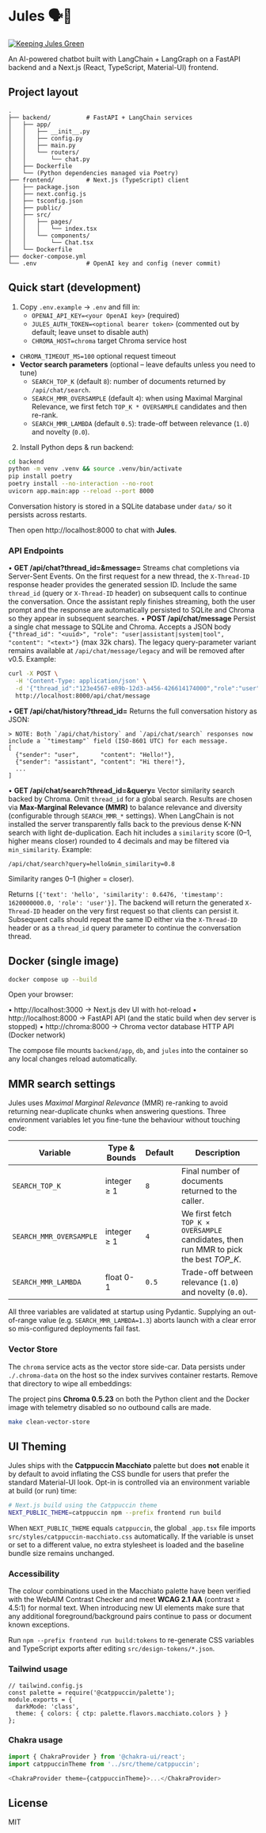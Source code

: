 # Jules 🗣️🤖

[![Keeping Jules Green](https://img.shields.io/badge/Keeping%20Jules%20Green-docs-green)](docs/ci-greenfield.md)

An AI-powered chatbot built with LangChain + LangGraph on a FastAPI backend and a Next.js (React, TypeScript, Material-UI) frontend.

## Project layout

```
.
├── backend/          # FastAPI + LangChain services
│   ├── app/
│   │   ├── __init__.py
│   │   ├── config.py
│   │   ├── main.py
│   │   └── routers/
│   │       └── chat.py
│   ├── Dockerfile
│   └── (Python dependencies managed via Poetry)
├── frontend/         # Next.js (TypeScript) client
│   ├── package.json
│   ├── next.config.js
│   ├── tsconfig.json
│   ├── public/
│   ├── src/
│   │   ├── pages/
│   │   │   └── index.tsx
│   │   └── components/
│   │       └── Chat.tsx
│   └── Dockerfile
├── docker-compose.yml
└── .env              # OpenAI key and config (never commit)
```

## Quick start (development)

1. Copy `.env.example` → `.env` and fill in:
   - `OPENAI_API_KEY=<your OpenAI key>` (required)
   - `JULES_AUTH_TOKEN=<optional bearer token>` (commented out by default; leave unset to disable auth)
   - `CHROMA_HOST=chroma` target Chroma service host
 - `CHROMA_TIMEOUT_MS=100` optional request timeout
  - **Vector search parameters** (optional – leave defaults unless you need to tune)
    - `SEARCH_TOP_K` (default `8`): number of documents returned by `/api/chat/search`.
    - `SEARCH_MMR_OVERSAMPLE` (default `4`): when using Maximal Marginal Relevance, we first fetch `TOP_K * OVERSAMPLE` candidates and then re-rank.
    - `SEARCH_MMR_LAMBDA` (default `0.5`): trade-off between relevance (`1.0`) and novelty (`0.0`).
2. Install Python deps & run backend:

```bash
cd backend
python -m venv .venv && source .venv/bin/activate
pip install poetry
poetry install --no-interaction --no-root
uvicorn app.main:app --reload --port 8000
```

Conversation history is stored in a SQLite database under `data/` so it
persists across restarts.

Then open http://localhost:8000 to chat with **Jules**.

### API Endpoints
• **GET /api/chat?thread_id=<id>&message=<text>**
  Streams chat completions via Server-Sent Events.  On the first request for a new thread,
  the `X-Thread-ID` response header provides the generated session ID.  Include the same
  `thread_id` (query or `X-Thread-ID` header) on subsequent calls to continue the conversation.
  Once the assistant reply finishes streaming, both the user prompt and the response are
  automatically persisted to SQLite and Chroma so they appear in subsequent searches.
• **POST /api/chat/message**
  Persist a single chat message to SQLite and Chroma. Accepts a JSON body `{"thread_id": "<uuid>", "role": "user|assistant|system|tool", "content": "<text>"}` (max 32k chars).
  The legacy query-parameter variant remains available at `/api/chat/message/legacy` and will be removed after v0.5.
  Example:
  ```bash
  curl -X POST \
    -H 'Content-Type: application/json' \
    -d '{"thread_id":"123e4567-e89b-12d3-a456-426614174000","role":"user","content":"hi"}' \
    http://localhost:8000/api/chat/message
  ```
• **GET /api/chat/history?thread_id=<id>**
  Returns the full conversation history as JSON:
  ```
  > NOTE: Both `/api/chat/history` and `/api/chat/search` responses now include a `"timestamp"` field (ISO-8601 UTC) for each message.
  [
    {"sender": "user",      "content": "Hello!"},
    {"sender": "assistant", "content": "Hi there!"},
    ...
  ]
  ```
• **GET /api/chat/search?thread_id=<id>&query=<text>**
Vector similarity search backed by Chroma. Omit `thread_id` for a global
search. Results are chosen via **Max-Marginal Relevance (MMR)** to balance
relevance and diversity (configurable through `SEARCH_MMR_*` settings). When
LangChain is not installed the server transparently falls back to the previous
dense K-NN search with light de-duplication.  Each hit includes a `similarity`
score (0–1, higher means closer) rounded to 4 decimals and may be filtered via
`min_similarity`. Example:

```
/api/chat/search?query=hello&min_similarity=0.8
```

Similarity ranges 0–1 (higher = closer).

Returns `[{'text': 'hello', 'similarity': 0.6476,
'timestamp': 1620000000.0, 'role': 'user'}]`.
The backend will return the generated `X-Thread-ID` header on the very first
request so that clients can persist it.  Subsequent calls should repeat the
same ID either via the `X-Thread-ID` header or as a `thread_id` query
parameter to continue the conversation thread.

## Docker (single image)

```bash
docker compose up --build
```

Open your browser:

• http://localhost:3000  → Next.js dev UI with hot-reload
• http://localhost:8000  → FastAPI API (and the static build when dev server is stopped)
• http://chroma:8000  → Chroma vector database HTTP API (Docker network)

The compose file mounts `backend/app`, `db`, and `jules` into the container so
any local changes reload automatically.

## MMR search settings

Jules uses *Maximal Marginal Relevance* (MMR) re-ranking to avoid returning
near-duplicate chunks when answering questions. Three environment variables let
you fine-tune the behaviour without touching code:

| Variable | Type & Bounds | Default | Description |
|----------|--------------|---------|-------------|
| `SEARCH_TOP_K` | integer ≥ 1 | `8` | Final number of documents returned to the caller. |
| `SEARCH_MMR_OVERSAMPLE` | integer ≥ 1 | `4` | We first fetch `TOP_K × OVERSAMPLE` candidates, then run MMR to pick the best *TOP_K*. |
| `SEARCH_MMR_LAMBDA` | float 0-1 | `0.5` | Trade-off between relevance (`1.0`) and novelty (`0.0`). |

All three variables are validated at startup using Pydantic. Supplying an
out-of-range value (e.g. `SEARCH_MMR_LAMBDA=1.3`) aborts launch with a clear
error so mis-configured deployments fail fast.

### Vector Store

The `chroma` service acts as the vector store side-car.  Data persists under
`./.chroma-data` on the host so the index survives container restarts.  Remove
that directory to wipe all embeddings:

The project pins **Chroma 0.5.23** on both the Python client and the Docker
image with telemetry disabled so no outbound calls are made.

```bash
make clean-vector-store
```

## UI Theming

Jules ships with the **Catppuccin Macchiato** palette but does **not** enable it
by default to avoid inflating the CSS bundle for users that prefer the
standard Material-UI look.  Opt-in is controlled via an environment variable
at build (or run) time:

```bash
# Next.js build using the Catppuccin theme
NEXT_PUBLIC_THEME=catppuccin npm --prefix frontend run build
```

When `NEXT_PUBLIC_THEME` equals `catppuccin`, the global `_app.tsx` file
imports `src/styles/catppuccin-macchiato.css` automatically.  If the variable
is unset or set to a different value, no extra stylesheet is loaded and the
baseline bundle size remains unchanged.

### Accessibility

The colour combinations used in the Macchiato palette have been verified with
the WebAIM Contrast Checker and meet **WCAG 2.1 AA** (contrast ≥ 4.5:1) for
normal text.  When introducing new UI elements make sure that any additional
foreground/background pairs continue to pass or document known exceptions.

Run `npm --prefix frontend run build:tokens` to re-generate CSS variables and
TypeScript exports after editing `src/design-tokens/*.json`.

### Tailwind usage

```tsx
// tailwind.config.js
const palette = require('@catppuccin/palette');
module.exports = {
  darkMode: 'class',
  theme: { colors: { ctp: palette.flavors.macchiato.colors } }
};
```

### Chakra usage

```ts
import { ChakraProvider } from '@chakra-ui/react';
import catppuccinTheme from '../src/theme/catppuccin';

<ChakraProvider theme={catppuccinTheme}>...</ChakraProvider>
```

## License

MIT
